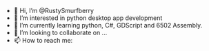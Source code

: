 - 👋 Hi, I’m @RustySmurfberry
- 👀 I’m interested in python desktop app development
- 🌱 I’m currently learning python, C#, GDScript and 6502 Assembly.
- 💞️ I’m looking to collaborate on ...
- 📫 How to reach me: 

<!---
RustySmurfberry/RustySmurfberry is a ✨ special ✨ repository because its `README.md` (this file) appears on your GitHub profile.
You can click the Preview link to take a look at your changes.
--->
